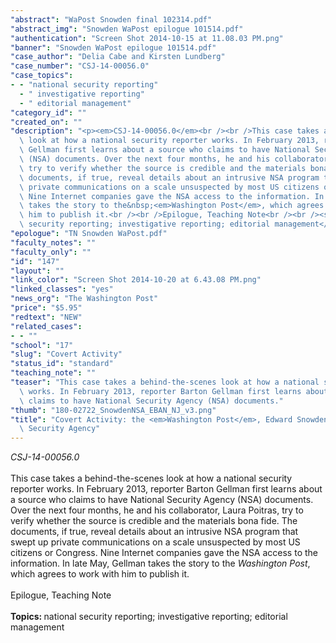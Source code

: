 ```yaml
---
"abstract": "WaPost Snowden final 102314.pdf"
"abstract_img": "Snowden WaPost epilogue 101514.pdf"
"authentication": "Screen Shot 2014-10-15 at 11.08.03 PM.png"
"banner": "Snowden WaPost epilogue 101514.pdf"
"case_author": "Delia Cabe and Kirsten Lundberg"
"case_number": "CSJ-14-00056.0"
"case_topics":
- - "national security reporting"
  - " investigative reporting"
  - " editorial management"
"category_id": ""
"created_on": ""
"description": "<p><em>CSJ-14-00056.0</em><br /><br />This case takes a behind-the-scenes\
  \ look at how a national security reporter works. In February 2013, reporter Barton\
  \ Gellman first learns about a source who claims to have National Security Agency\
  \ (NSA) documents. Over the next four months, he and his collaborator, Laura Poitras,\
  \ try to verify whether the source is credible and the materials bona fide. The\
  \ documents, if true, reveal details about an intrusive NSA program that swept up\
  \ private communications on a scale unsuspected by most US citizens or Congress.\
  \ Nine Internet companies gave the NSA access to the information. In late May, Gellman\
  \ takes the story to the&nbsp;<em>Washington Post</em>, which agrees to work with\
  \ him to publish it.<br /><br />Epilogue, Teaching Note<br /><br /><strong>Topics:&nbsp;</strong>national\
  \ security reporting; investigative reporting; editorial management</p>"
"epologue": "TN Snowden WaPost.pdf"
"faculty_notes": ""
"faculty_only": ""
"id": "147"
"layout": ""
"link_color": "Screen Shot 2014-10-20 at 6.43.08 PM.png"
"linked_classes": "yes"
"news_org": "The Washington Post"
"price": "$5.95"
"redtext": "NEW"
"related_cases":
- - ""
"school": "17"
"slug": "Covert Activity"
"status_id": "standard"
"teaching_note": ""
"teaser": "This case takes a behind-the-scenes look at how a national security reporter\
  \ works. In February 2013, reporter Barton Gellman first learns about a source who\
  \ claims to have National Security Agency (NSA) documents."
"thumb": "180-02722_SnowdenNSA_EBAN_NJ_v3.png"
"title": "Covert Activity: the <em>Washington Post</em>, Edward Snowden and the National\
  \ Security Agency"
---
```

<p><em>CSJ-14-00056.0</em><br /><br />This case takes a behind-the-scenes look at how a national security reporter works. In February 2013, reporter Barton Gellman first learns about a source who claims to have National Security Agency (NSA) documents. Over the next four months, he and his collaborator, Laura Poitras, try to verify whether the source is credible and the materials bona fide. The documents, if true, reveal details about an intrusive NSA program that swept up private communications on a scale unsuspected by most US citizens or Congress. Nine Internet companies gave the NSA access to the information. In late May, Gellman takes the story to the&nbsp;<em>Washington Post</em>, which agrees to work with him to publish it.<br /><br />Epilogue, Teaching Note<br /><br /><strong>Topics:&nbsp;</strong>national security reporting; investigative reporting; editorial management</p>
